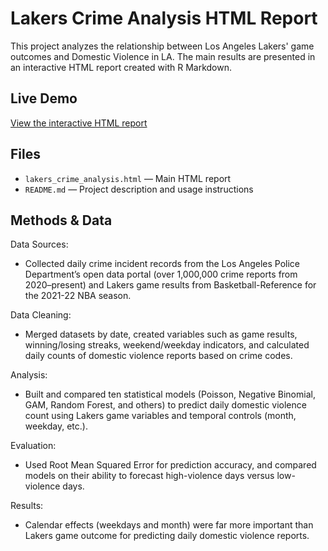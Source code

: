 # Lakers Crime Analysis HTML Report

This project analyzes the relationship between Los Angeles Lakers' game outcomes and Domestic Violence in LA. The main results are presented in an interactive HTML report created with R Markdown.

## Live Demo
[View the interactive HTML report](https://github.com/rconner1/lakers_crime_analysis/blob/main/Lakers-and-Crime.html)


## Files
- `lakers_crime_analysis.html` — Main HTML report 
- `README.md` — Project description and usage instructions

## Methods & Data

Data Sources:
- Collected daily crime incident records from the Los Angeles Police Department’s open data portal (over 1,000,000 crime reports from 2020–present) and Lakers game results from Basketball-Reference for the 2021-22 NBA season.

Data Cleaning:
- Merged datasets by date, created variables such as game results, winning/losing streaks, weekend/weekday indicators, and calculated daily counts of domestic violence reports based on crime codes.

Analysis:
- Built and compared ten statistical models (Poisson, Negative Binomial, GAM, Random Forest, and others) to predict daily domestic violence count using Lakers game variables and temporal controls (month, weekday, etc.).

Evaluation:
- Used Root Mean Squared Error for prediction accuracy, and compared models on their ability to forecast high-violence days versus low-violence days.

Results:
- Calendar effects (weekdays and month) were far more important than Lakers game outcome for predicting daily domestic violence reports.



